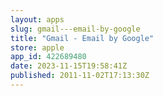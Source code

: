 ```yaml
---
layout: apps
slug: gmail---email-by-google
title: "Gmail - Email by Google"
store: apple
app_id: 422689480
date: 2023-11-15T19:58:41Z
published: 2011-11-02T17:13:30Z
---
```

